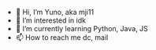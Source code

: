 - 👋 Hi, I’m Yuno, aka mji11
- 👀 I’m interested in idk
- 🌱 I’m currently learning Python, Java, JS
- 📫 How to reach me dc, mail

<!---
mjimjimji11/mjimjimji11 is a ✨ special ✨ repository because its `README.md` (this file) appears on your GitHub profile.
You can click the Preview link to take a look at your changes.
--->

